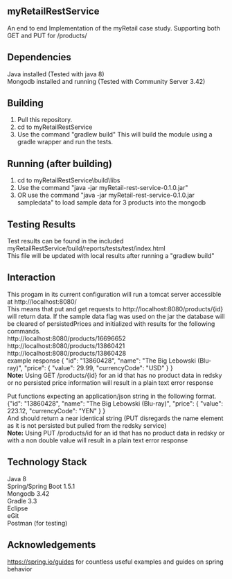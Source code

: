 ## myRetailRestService
An end to end Implementation of the myRetail case study. Supporting both GET and PUT for /products/

## Dependencies
Java installed (Tested with java 8)  
Mongodb installed and running (Tested with Community Server 3.42)  

## Building
1. Pull this repository.  
2. cd to myRetailRestService  
3. Use the command "gradlew build"  This will build the module using a gradle wrapper and run the tests.  

## Running (after building)
1. cd to myRetailRestService\build\libs  
2. Use the command "java -jar myRetail-rest-service-0.1.0.jar"  
3. OR use the command "java -jar myRetail-rest-service-0.1.0.jar sampledata" to load sample data for 3 products into the mongodb  

## Testing Results
Test results can be found in the included myRetailRestService/build/reports/tests/test/index.html  
This file will be updated with local results after running a "gradlew build"

## Interaction
This progam in its current configuration will run a tomcat server accessible at http://localhost:8080/  
This means that put and get requests to http://localhost:8080/products/{id} will return data.
If the sample data flag was used on the jar the database will be cleared of persistedPrices and initialized with results for the following commands.  
http://localhost:8080/products/16696652  
http://localhost:8080/products/13860421  
http://localhost:8080/products/13860428  
example response
{ "id": "13860428", "name": "The Big Lebowski (Blu-ray)", "price": { "value": 29.99, "currencyCode": "USD"  } }  
<b>Note:</b> Using GET /products/{id} for an id that has no product data in redsky or no persisted price information will result in a plain text error response
    
Put functions expecting an application/json string in the following format.  
{"id": "13860428", "name": "The Big Lebowski (Blu-ray)", "price": { "value": 223.12, "currencyCode": "YEN" } }  
And should return a near identical string (PUT disregards the name element as it is not persisted but pulled from the redsky service)  
<b>Note:</b> Using PUT /products/id for an id that has no product data in redsky or with a non double value will result in a plain text error response

## Technology Stack
Java 8  
Spring/Spring Boot 1.5.1  
Mongodb 3.42  
Gradle 3.3  
Eclipse  
eGit  
Postman (for testing)  

## Acknowledgements
https://spring.io/guides for countless useful examples and guides on spring behavior




